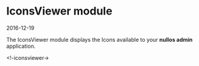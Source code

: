 IconsViewer module
===================
2016-12-19



The IconsViewer module displays the Icons available to your **nullos admin** application.


<!-iconsviewer->




